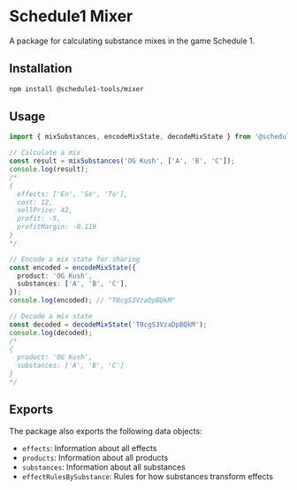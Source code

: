 # Schedule1 Mixer

A package for calculating substance mixes in the game Schedule 1.

## Installation

```bash
npm install @schedule1-tools/mixer
```

## Usage

```typescript
import { mixSubstances, encodeMixState, decodeMixState } from '@schedule1-tools/mixer';

// Calculate a mix
const result = mixSubstances('OG Kush', ['A', 'B', 'C']);
console.log(result);
/*
{
  effects: ['En', 'Se', 'To'],
  cost: 12,
  sellPrice: 42,
  profit: -5,
  profitMargin: -0.119
}
*/

// Encode a mix state for sharing
const encoded = encodeMixState({
  product: 'OG Kush',
  substances: ['A', 'B', 'C'],
});
console.log(encoded); // "T0cgS3VzaDpBQkM"

// Decode a mix state
const decoded = decodeMixState('T0cgS3VzaDpBQkM');
console.log(decoded);
/*
{
  product: 'OG Kush',
  substances: ['A', 'B', 'C']
}
*/
```

## Exports

The package also exports the following data objects:

- `effects`: Information about all effects
- `products`: Information about all products
- `substances`: Information about all substances
- `effectRulesBySubstance`: Rules for how substances transform effects
